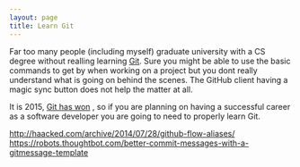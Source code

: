 ```yaml
---
layout: page
title: Learn Git
---
```


Far too many people (including myself) graduate university with a CS degree without realling learning [Git](https://git-scm.com/). Sure you might be able to use the basic commands to get by when working on a project but you dont really understand what is going on behind the scenes. The GitHub client having a magic sync button does not help the matter at all.

It is 2015, [Git has won](https://www.google.com/trends/explore#q=git%2C%20svn&cmpt=q&tz=Etc%2FGMT-11) , so if you are planning on having a successful career as a software developer you are going to need to properly learn Git.

http://haacked.com/archive/2014/07/28/github-flow-aliases/
https://robots.thoughtbot.com/better-commit-messages-with-a-gitmessage-template 